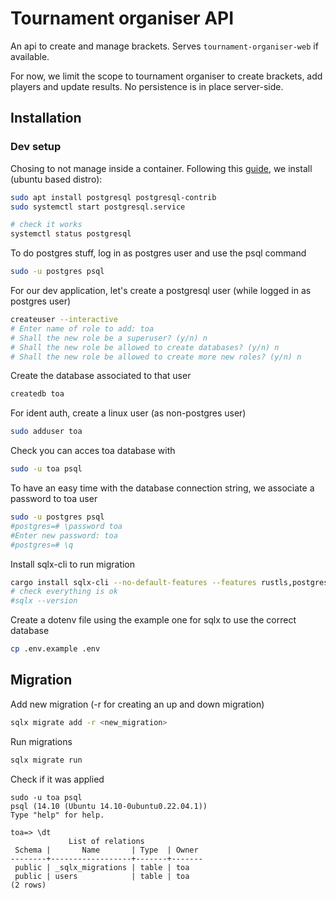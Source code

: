 # Tournament organiser API

An api to create and manage brackets. Serves `tournament-organiser-web` if
available. 

For now, we limit the scope to tournament organiser to create brackets, add
players and update results. No persistence is in place server-side.

## Installation

### Dev setup

Chosing to not manage inside a container. Following this [guide](https://www.digitalocean.com/community/tutorials/how-to-install-postgresql-on-ubuntu-20-04-quickstart),
we install (ubuntu based distro):

```bash
sudo apt install postgresql postgresql-contrib
sudo systemctl start postgresql.service

# check it works
systemctl status postgresql
```

To do postgres stuff, log in as postgres user and use the psql command

```bash
sudo -u postgres psql
```

For our dev application, let's create a postgresql user (while logged in as
postgres user)

```bash
createuser --interactive 
# Enter name of role to add: toa                     
# Shall the new role be a superuser? (y/n) n
# Shall the new role be allowed to create databases? (y/n) n
# Shall the new role be allowed to create more new roles? (y/n) n
```

Create the database associated to that user

```bash
createdb toa
```

For ident auth, create a linux user (as non-postgres user)

```bash
sudo adduser toa
```

Check you can acces toa database with

```bash
sudo -u toa psql
```

To have an easy time with the database connection string, we associate a
password to toa user

```bash
sudo -u postgres psql
#postgres=# \password toa
#Enter new password: toa
#postgres=# \q
```

Install sqlx-cli to run migration

```bash
cargo install sqlx-cli --no-default-features --features rustls,postgres
# check everything is ok
#sqlx --version
```

Create a dotenv file using the example one for sqlx to use the correct database

```bash
cp .env.example .env
```

## Migration

Add new migration (-r for creating an up and down migration)

```bash
sqlx migrate add -r <new_migration>
```

Run migrations

```bash
sqlx migrate run
```

Check if it was applied

```
sudo -u toa psql
psql (14.10 (Ubuntu 14.10-0ubuntu0.22.04.1))
Type "help" for help.

toa=> \dt
             List of relations
 Schema |       Name       | Type  | Owner 
--------+------------------+-------+-------
 public | _sqlx_migrations | table | toa
 public | users            | table | toa
(2 rows)
```
